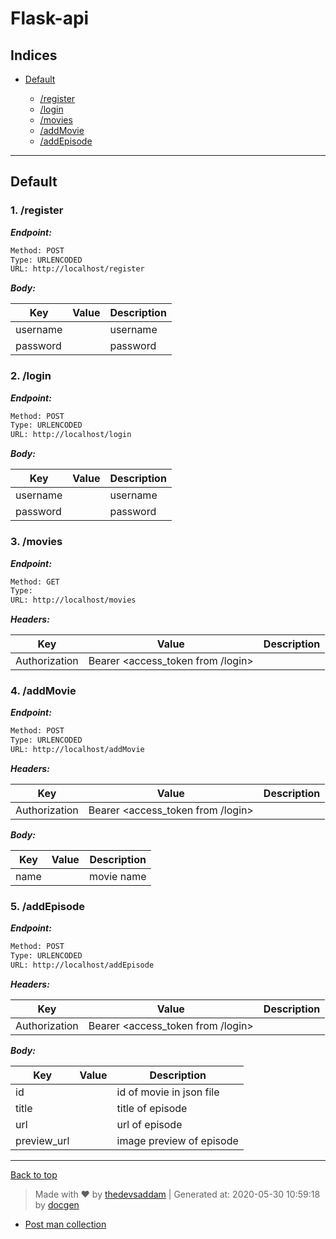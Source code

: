 
# Flask-api



## Indices

* [Default](#default)

  * [/register](#1-register)
  * [/login](#2-login)
  * [/movies](#3-movies)
  * [/addMovie](#4-addmovie)
  * [/addEpisode](#5-addepisode)


--------


## Default



### 1. /register



***Endpoint:***

```bash
Method: POST
Type: URLENCODED
URL: http://localhost/register
```



***Body:***


| Key | Value | Description |
| --- | ------|-------------|
| username |  | username |
| password |  | password |



### 2. /login



***Endpoint:***

```bash
Method: POST
Type: URLENCODED
URL: http://localhost/login
```



***Body:***


| Key | Value | Description |
| --- | ------|-------------|
| username |  | username |
| password |  | password |



### 3. /movies



***Endpoint:***

```bash
Method: GET
Type: 
URL: http://localhost/movies
```


***Headers:***

| Key | Value | Description |
| --- | ------|-------------|
| Authorization | Bearer <access_token from /login> |  |



### 4. /addMovie



***Endpoint:***

```bash
Method: POST
Type: URLENCODED
URL: http://localhost/addMovie
```


***Headers:***

| Key | Value | Description |
| --- | ------|-------------|
| Authorization | Bearer <access_token from /login> |  |



***Body:***


| Key | Value | Description |
| --- | ------|-------------|
| name | | movie name |



### 5. /addEpisode



***Endpoint:***

```bash
Method: POST
Type: URLENCODED
URL: http://localhost/addEpisode
```


***Headers:***

| Key | Value | Description |
| --- | ------|-------------|
| Authorization | Bearer <access_token from /login> |  |



***Body:***


| Key | Value | Description |
| --- | ------|-------------|
| id |  | id of movie in json file |
| title |  | title of episode |
| url |  | url of episode |
| preview_url |  | image preview of episode |



---
[Back to top](#flask-api)
> Made with &#9829; by [thedevsaddam](https://github.com/thedevsaddam) | Generated at: 2020-05-30 10:59:18 by [docgen](https://github.com/thedevsaddam/docgen)
- [Post man collection](https://www.postman.com/collections/d19a3c51400b06a0fbda)
